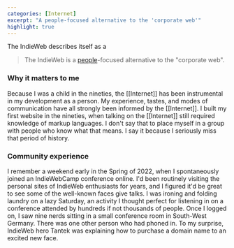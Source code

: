 ```yaml
---
categories: [Internet]
excerpt: "A people-focused alternative to the 'corporate web'"
highlight: true
---
```

The IndieWeb describes itself as a

> The IndieWeb is a [people](https://indieweb.org/people)-focused alternative to the "corporate web".


### Why it matters to me
Because I was a child in the nineties, the [[Internet]] has been instrumental in my development as a person. My experience, tastes, and modes of communication have all strongly been informed by the [[Internet]]. I built my first website in the nineties, when talking on the [[Internet]] still required knowledge of markup languages. I don't say that to place myself in a group with people who know what that means. I say it because I seriously miss that period of history. 

### Community experience
I remember a weekend early in the Spring of 2022, when I spontaneously joined an IndieWebCamp conference online. I'd been routinely visiting the personal sites of IndieWeb enthusiasts for years, and I figured it'd be great to see some of the well-known faces give talks. I was ironing and folding laundry on a lazy Saturday, an activity I thought perfect for listening in on a conference attended by hundreds if not thousands of people. Once I logged on, I saw nine nerds sitting in a small conference room in South-West Germany. There was one other person who had phoned in. To my surprise, IndieWeb hero Tantek was explaining how to purchase a domain name to an excited new face. 